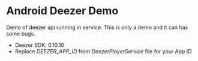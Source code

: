 Android Deezer Demo
===================

Demo of deezer api running in service. This is only a demo and it can has some bugs.

- Deezer SDK: 0.10.10
- Replace *DEEZER_APP_ID* from *DeezerPlayerService* file for your App ID
